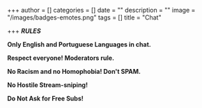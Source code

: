 +++
author = []
categories = []
date = ""
description = ""
image = "/images/badges-emotes.png"
tags = []
title = "Chat"

+++
**_RULES_**

**Only English and Portuguese Languages in chat.**

**Respect everyone! Moderators rule.**

**No Racism and no Homophobia! Don't SPAM.**

**No Hostile Stream-sniping!**

**Do Not Ask for Free Subs!**